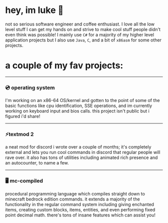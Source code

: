 # hey, im luke 👋
not so serious software engineer and coffee enthusiast. I love all the low level stuff I can get my hands on and strive to make cool stuff people didn't even think was possible! I mainly use `C#` for a majority of my higher level application projects but I also use `Java`, `C`, and a bit of `x86asm` for some other projects.

# a couple of my fav projects:

---

### 💿 operating system
I'm working on an x86-64 OS/kernel and gotten to the point of some of the basic functions like cpu identification, SSE operations, and im currently working on keyboard input and bios calls. this project isn't public but i figured i'd share!

---

### ⚡textmod 2
a neat mod for discord i wrote over a couple of months; it's completely external and lets you run cool commands in discord that regular people will rave over. it also has tons of utilities including animated rich presence and an autocounter, to name a few.

---

### 🖥️ mc-compiled
procedural programming language which compiles straight down to minecraft bedrock edition commands. it extends a majority of the functionality in the regular command system including giving enchanted items, creating custom blocks, items, entities, and even performing fixed point decimal math. there's tons of insane features which can assist you!
